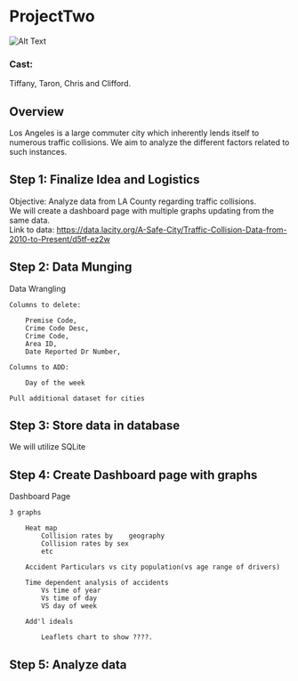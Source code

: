 # ProjectTwo
![Alt Text](https://cdn.dribbble.com/users/176572/screenshots/1261789/dribbble_14.gif)
### Cast:
<p> Tiffany, Taron, Chris and Clifford.
   
## Overview
Los Angeles is a large commuter city which inherently lends itself to numerous traffic collisions. We aim to analyze the different factors related to such instances. 

## Step 1: Finalize Idea and Logistics
 
Objective: Analyze data from LA County regarding traffic collisions.
<br>
We will create a dashboard page with multiple graphs updating from the same data.
<br>
Link to data: https://data.lacity.org/A-Safe-City/Traffic-Collision-Data-from-2010-to-Present/d5tf-ez2w
<br>
## Step 2: Data Munging
Data Wrangling
   
    Columns to delete:

        Premise Code,
        Crime Code Desc,
        Crime Code,
        Area ID,
        Date Reported Dr Number,

    Columns to ADD:

        Day of the week 
    
    Pull additional dataset for cities
## Step 3: Store data in database
We will utilize SQLite

## Step 4: Create Dashboard page with graphs
Dashboard Page

    3 graphs
        
        Heat map 
            Collision rates by    geography
            Collision rates by sex
            etc
        
        Accident Particulars vs city population(vs age range of drivers)
        
        Time dependent analysis of accidents 
            Vs time of year
            Vs time of day 
            VS day of week

        Add'l ideals

            Leaflets chart to show ????. 
## Step 5: Analyze data

            




